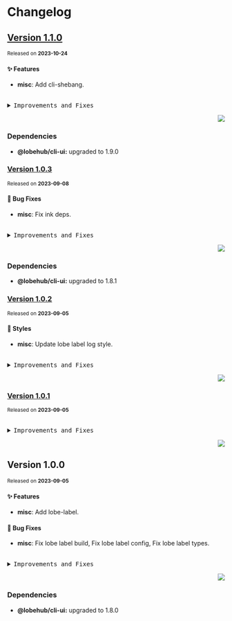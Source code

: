 <a name="readme-top"></a>

# Changelog

## [Version 1.1.0](https://github.com/lobehub/lobe-cli-toolbox/compare/@lobehub/label-cli@1.0.3...@lobehub/label-cli@1.1.0)

<sup>Released on **2023-10-24**</sup>

#### ✨ Features

- **misc**: Add cli-shebang.

<br/>

<details>
<summary><kbd>Improvements and Fixes</kbd></summary>

#### What's improved

- **misc**: Add cli-shebang ([c1bac39](https://github.com/lobehub/lobe-cli-toolbox/commit/c1bac39))

</details>

<div align="right">

[![](https://img.shields.io/badge/-BACK_TO_TOP-151515?style=flat-square)](#readme-top)

</div>

### Dependencies

- **@lobehub/cli-ui:** upgraded to 1.9.0

### [Version 1.0.3](https://github.com/lobehub/lobe-cli-toolbox/compare/@lobehub/label-cli@1.0.2...@lobehub/label-cli@1.0.3)

<sup>Released on **2023-09-08**</sup>

#### 🐛 Bug Fixes

- **misc**: Fix ink deps.

<br/>

<details>
<summary><kbd>Improvements and Fixes</kbd></summary>

#### What's fixed

- **misc**: Fix ink deps ([06cd5ed](https://github.com/lobehub/lobe-cli-toolbox/commit/06cd5ed))

</details>

<div align="right">

[![](https://img.shields.io/badge/-BACK_TO_TOP-151515?style=flat-square)](#readme-top)

</div>

### Dependencies

- **@lobehub/cli-ui:** upgraded to 1.8.1

### [Version 1.0.2](https://github.com/lobehub/lobe-cli-toolbox/compare/@lobehub/label-cli@1.0.1...@lobehub/label-cli@1.0.2)

<sup>Released on **2023-09-05**</sup>

#### 💄 Styles

- **misc**: Update lobe label log style.

<br/>

<details>
<summary><kbd>Improvements and Fixes</kbd></summary>

#### Styles

- **misc**: Update lobe label log style ([cfbd0d7](https://github.com/lobehub/lobe-cli-toolbox/commit/cfbd0d7))

</details>

<div align="right">

[![](https://img.shields.io/badge/-BACK_TO_TOP-151515?style=flat-square)](#readme-top)

</div>

### [Version 1.0.1](https://github.com/lobehub/lobe-cli-toolbox/compare/@lobehub/label-cli@1.0.0...@lobehub/label-cli@1.0.1)

<sup>Released on **2023-09-05**</sup>

<br/>

<details>
<summary><kbd>Improvements and Fixes</kbd></summary>

</details>

<div align="right">

[![](https://img.shields.io/badge/-BACK_TO_TOP-151515?style=flat-square)](#readme-top)

</div>

## Version 1.0.0

<sup>Released on **2023-09-05**</sup>

#### ✨ Features

- **misc**: Add lobe-label.

#### 🐛 Bug Fixes

- **misc**: Fix lobe label build, Fix lobe label config, Fix lobe label types.

<br/>

<details>
<summary><kbd>Improvements and Fixes</kbd></summary>

#### What's improved

- **misc**: Add lobe-label ([a76c022](https://github.com/lobehub/lobe-cli-toolbox/commit/a76c022))

#### What's fixed

- **misc**: Fix lobe label build ([04d9821](https://github.com/lobehub/lobe-cli-toolbox/commit/04d9821))
- **misc**: Fix lobe label config ([41de04e](https://github.com/lobehub/lobe-cli-toolbox/commit/41de04e))
- **misc**: Fix lobe label types ([a4a6c91](https://github.com/lobehub/lobe-cli-toolbox/commit/a4a6c91))

</details>

<div align="right">

[![](https://img.shields.io/badge/-BACK_TO_TOP-151515?style=flat-square)](#readme-top)

</div>

### Dependencies

- **@lobehub/cli-ui:** upgraded to 1.8.0
